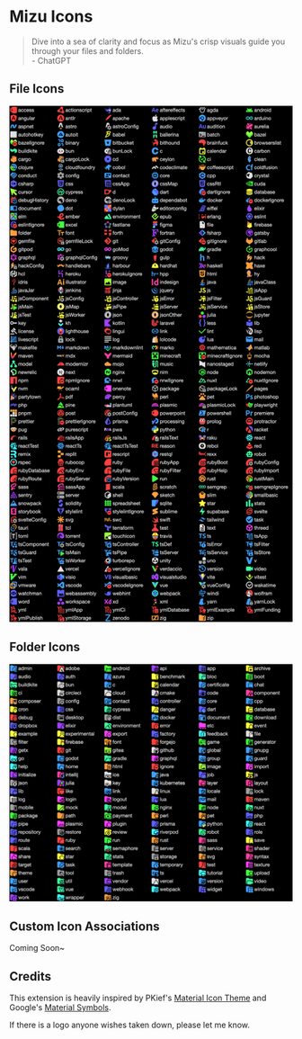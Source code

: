 # Mizu Icons

> Dive into a sea of clarity and focus as Mizu's crisp visuals guide you through
> your files and folders.\
> \- ChatGPT

## File Icons

![Files](https://raw.githubusercontent.com/cdfzo/mizu/main/media/files.png)

## Folder Icons

![Folders](https://raw.githubusercontent.com/cdfzo/mizu/main/media/folders.png)

## Custom Icon Associations

Coming Soon~

## Credits

This extension is heavily inspired by PKief's [Material Icon Theme] and
Google's [Material Symbols].

If there is a logo anyone wishes taken down,
please let me know.

[Material Icon Theme]: https://github.com/PKief/vscode-material-icon-theme
[Material Symbols]: https://github.com/google/material-design-icons
